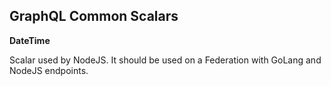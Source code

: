 GraphQL Common Scalars
---

**DateTime**

Scalar used by NodeJS. It should be used on a Federation with GoLang and NodeJS endpoints.